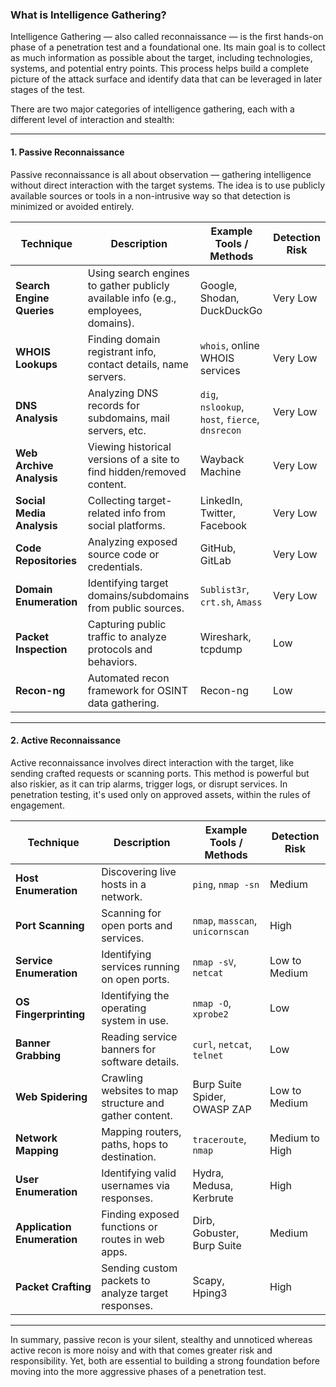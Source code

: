 ### What is Intelligence Gathering?

Intelligence Gathering — also called reconnaissance — is the first hands-on phase of a penetration test and a foundational one. Its main goal is to collect as much information as possible about the target, including technologies, systems, and potential entry points. This process helps build a complete picture of the attack surface and identify data that can be leveraged in later stages of the test.

There are two major categories of intelligence gathering, each with a different level of interaction and stealth:

---

#### 1. Passive Reconnaissance

Passive reconnaissance is all about observation — gathering intelligence without direct interaction with the target systems. The idea is to use publicly available sources or tools in a non-intrusive way so that detection is minimized or avoided entirely.



| Technique                | Description                                                                 | Example Tools / Methods                         | Detection Risk |
|-------------------------|-----------------------------------------------------------------------------|-------------------------------------------------|----------------|
| **Search Engine Queries** | Using search engines to gather publicly available info (e.g., employees, domains). | Google, Shodan, DuckDuckGo                      | Very Low       |
| **WHOIS Lookups**        | Finding domain registrant info, contact details, name servers.             | `whois`, online WHOIS services                  | Very Low       |
| **DNS Analysis**         | Analyzing DNS records for subdomains, mail servers, etc.                   | `dig`, `nslookup`, `host`, `fierce`, `dnsrecon` | Very Low       |
| **Web Archive Analysis** | Viewing historical versions of a site to find hidden/removed content.      | Wayback Machine                                 | Very Low       |
| **Social Media Analysis**| Collecting target-related info from social platforms.                      | LinkedIn, Twitter, Facebook                     | Very Low       |
| **Code Repositories**    | Analyzing exposed source code or credentials.                              | GitHub, GitLab                                  | Very Low       |
| **Domain Enumeration**   | Identifying target domains/subdomains from public sources.                 | `Sublist3r`, `crt.sh`, `Amass`                  | Very Low       |
| **Packet Inspection**    | Capturing public traffic to analyze protocols and behaviors.               | Wireshark, tcpdump                              | Low            |
| **Recon-ng**             | Automated recon framework for OSINT data gathering.                        | Recon-ng                                        | Low            |


---

#### 2. Active Reconnaissance

Active reconnaissance involves direct interaction with the target, like sending crafted requests or scanning ports. This method is powerful but also riskier, as it can trip alarms, trigger logs, or disrupt services. In penetration testing, it's used only on approved assets, within the rules of engagement.

| Technique                | Description                                                                 | Example Tools / Methods                          | Detection Risk |
|-------------------------|-----------------------------------------------------------------------------|--------------------------------------------------|----------------|
| **Host Enumeration**     | Discovering live hosts in a network.                                       | `ping`, `nmap -sn`                               | Medium          |
| **Port Scanning**        | Scanning for open ports and services.                                      | `nmap`, `masscan`, `unicornscan`                 | High            |
| **Service Enumeration**  | Identifying services running on open ports.                                | `nmap -sV`, `netcat`                             | Low to Medium   |
| **OS Fingerprinting**    | Identifying the operating system in use.                                   | `nmap -O`, `xprobe2`                             | Low             |
| **Banner Grabbing**      | Reading service banners for software details.                              | `curl`, `netcat`, `telnet`                       | Low             |
| **Web Spidering**        | Crawling websites to map structure and gather content.                     | Burp Suite Spider, OWASP ZAP                     | Low to Medium   |
| **Network Mapping**      | Mapping routers, paths, hops to destination.                               | `traceroute`, `nmap`                             | Medium to High  |
| **User Enumeration**     | Identifying valid usernames via responses.                                 | Hydra, Medusa, Kerbrute                          | High            |
| **Application Enumeration**| Finding exposed functions or routes in web apps.                          | Dirb, Gobuster, Burp Suite                       | Medium          |
| **Packet Crafting**      | Sending custom packets to analyze target responses.                        | Scapy, Hping3                                    | High            |

---

In summary, passive recon is your silent, stealthy and unnoticed whereas active recon is more noisy and with that comes greater risk and responsibility. Yet, both are essential to building a strong foundation before moving into the more aggressive phases of a penetration test.
